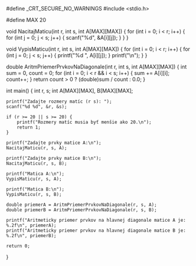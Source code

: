#define _CRT_SECURE_NO_WARNINGS
#include <stdio.h>

#define MAX 20

void NacitajMaticu(int r, int s, int A[MAX][MAX]) {
    for (int i = 0; i < r; i++) {
        for (int j = 0; j < s; j++) {
            scanf("%d", &A[i][j]);
        }
    }
}

void VypisMaticu(int r, int s, int A[MAX][MAX]) {
    for (int i = 0; i < r; i++) {
        for (int j = 0; j < s; j++) {
            printf("%d ", A[i][j]);
        }
        printf("\n");
    }
}

double AritmPriemerPrvkovNaDiagonale(int r, int s, int A[MAX][MAX]) {
    int sum = 0, count = 0;
    for (int i = 0; i < r && i < s; i++) {
        sum += A[i][i];
        count++;
    }
    return count > 0 ? (double)sum / count : 0.0;
}

int main() {
    int r, s;
    int A[MAX][MAX], B[MAX][MAX];
    
    printf("Zadajte rozmery matíc (r s): ");
    scanf("%d %d", &r, &s);
    
    if (r >= 20 || s >= 20) {
        printf("Rozmery matíc musia byť menšie ako 20.\n");
        return 1;
    }
    
    printf("Zadajte prvky matice A:\n");
    NacitajMaticu(r, s, A);
    
    printf("Zadajte prvky matice B:\n");
    NacitajMaticu(r, s, B);
    
    printf("Matica A:\n");
    VypisMaticu(r, s, A);
    
    printf("Matica B:\n");
    VypisMaticu(r, s, B);
    
    double priemerA = AritmPriemerPrvkovNaDiagonale(r, s, A);
    double priemerB = AritmPriemerPrvkovNaDiagonale(r, s, B);
    
    printf("Aritmeticky priemer prvkov na hlavnej diagonale matice A je: %.2f\n", priemerA);
    printf("Aritmeticky priemer prvkov na hlavnej diagonale matice B je: %.2f\n", priemerB);
    
    return 0;
}
